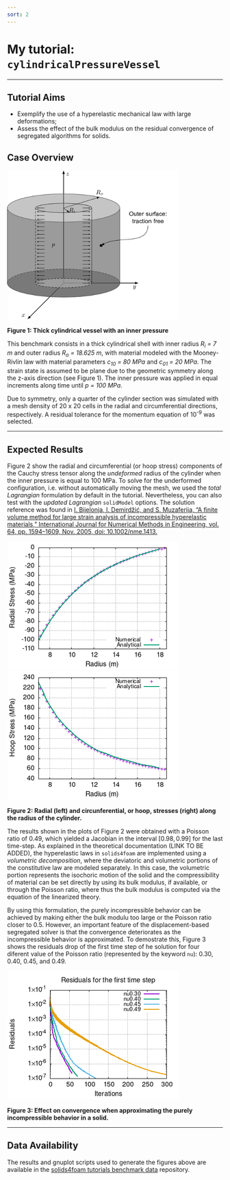 ```yaml
---
sort: 2
---
```


# My tutorial: `cylindricalPressureVessel`

---

## Tutorial Aims

- Exemplify the use of a hyperelastic mechanical law with large deformations;
- Assess the effect of the bulk modulus on the residual convergence of
  segregated algorithms for solids.

## Case Overview

<img src="images/cylindrical-pressure-vessel.png" width="400" />

**Figure 1: Thick cylindrical vessel with an inner pressure**

This benchmark consists in a thick cylindrical shell with inner radius
*R<sub>i</sub> = 7 m* and outer radius *R<sub>o</sub> = 18.625 m*, with
material modeled with the Mooney-Rivlin law with material parameters
*c<sub>10</sub> = 80 MPa* and *c<sub>01</sub> = 20 MPa*. The strain state is
assumed to be plane due to the geometric symmetry along the z-axis direction
(see Figure 1).  The inner pressure was applied in equal increments along time
until *p = 100 MPa*.

Due to symmetry, only a quarter of the cylinder section was simulated with a
mesh density of 20 x 20 cells in the radial and circumferential directions,
respectively. A residual tolerance for the momentum equation of 10<sup>-9</sup>
was selected.

---

## Expected Results

Figure 2 show the radial and circumferential (or hoop stress) components of the
Cauchy stress tensor along the *undeformed* radius of the cylinder when the
inner pressure is equal to 100 MPa. To solve for the underformed configuration,
i.e. without automatically moving the mesh, we used the *total Lagrangian*
formulation by default in the tutorial. Nevertheless, you can also test with
the *updated Lagrangian* `solidModel` options. The solution reference was found
in [I. Bijelonja, I. Demirdžić, and S. Muzaferija, “A finite volume method for
large strain analysis of incompressible hyperelastic materials,” International
Journal for Numerical Methods in Engineering, vol.  64, pp. 1594–1609, Nov.
2005, doi: 10.1002/nme.1413.  ](https://hrcak.srce.hr/206941)

![](images/radial-stress.png)
![](images/hoop-stress.png)

**Figure 2: Radial (left) and circunferential, or hoop, stresses (right) along
the radius of the cylinder.**

The results shown in the plots of Figure 2 were obtained with a Poisson ratio
of 0.49, which yielded a Jacobian in the interval $[0.98,0.99]$ for the last
time-step. As explained in the theoretical documentation (LINK TO BE ADDED),
the hyperelastic laws in `solids4foam` are implemented using a *volumetric
decomposition*, where the deviatoric and volumetric portions of the
constitutive law are modeled separately. In this case, the volumetric portion
represents the isochoric motion of the solid and the compressibility of
material can be set directly by using its bulk modulus, if available, or
through the Poisson ratio, where thus the bulk modulus is computed via the
equation of the linearized theory. 

By using this formulation, the purely incompressible behavior can be achieved
by making either the bulk modulu too large or the Poisson ratio closer to 0.5.
However, an important feature of the displacement-based segregated solver is
that the convergence deteriorates as the incompressible behavior is
approximated. To demostrate this, Figure 3 shows the residuals drop of the
first time step of he solution for four diferent value of the Poisson ratio
(represented by the keyword `nu`): 0.30, 0.40, 0.45, and 0.49.

<img src="images/residuals-plot.png" width="400" />

**Figure 3: Effect on convergence when approximating the purely incompressible
behavior in a solid.**

---

## Data Availability

The results and gnuplot scripts used to generate the figures above are available in the [solids4foam tutorials benchmark data](https://github.com/solids4foam/solids4foam-tutorials-benchmark-data) repository.
